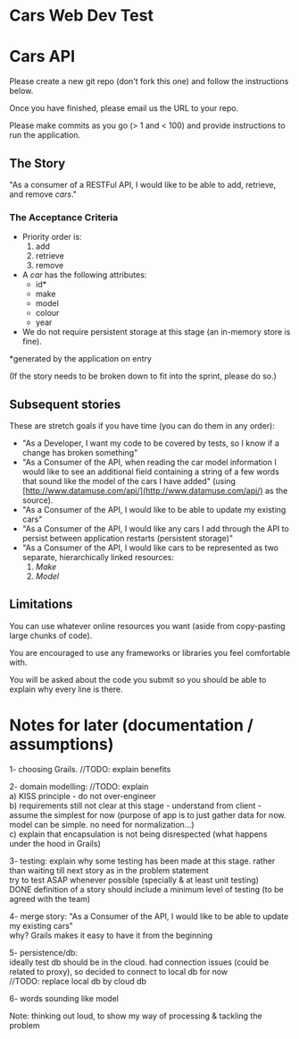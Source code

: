 # Cars Web Dev Test

# Cars API

Please create a new git repo (don't fork this one) and follow the instructions below.

Once you have finished, please email us the URL to your repo.

Please make commits as you go (> 1 and < 100) and provide instructions to run the application.

## The Story

"As a consumer of a RESTFul API, I would like to be able to add, retrieve, and remove *cars*."

### The Acceptance Criteria

* Priority order is:
    1. add
    2. retrieve 
    3. remove
* A *car* has the following attributes:
    * id*
    * make
    * model
    * colour
    * year
* We do not require persistent storage at this stage (an in-memory store is fine).

*generated by the application on entry

(If the story needs to be broken down to fit into the sprint, please do so.)

## Subsequent stories

These are stretch goals if you have time (you can do them in any order):

* "As a Developer, I want my code to be covered by tests, so I know if a change has broken something"
* "As a Consumer of the API, when reading the car model information I would like to see an additional field containing a string of a few words that sound like the model of the cars I have added" (using [http://www.datamuse.com/api/](http://www.datamuse.com/api/) as the source).
* "As a Consumer of the API, I would like to be able to update my existing cars"
* "As a Consumer of the API, I would like any cars I add through the API to persist between application restarts (persistent storage)"
* "As a Consumer of the API, I would like cars to be represented as two separate, hierarchically linked resources: 
    1. *Make*
    1. *Model*

## Limitations

You can use whatever online resources you want (aside from copy-pasting large chunks of code).

You are encouraged to use any frameworks or libraries you feel comfortable with.

You will be asked about the code you submit so you should be able to explain why every line is there.

# Notes for later (documentation / assumptions)
1- choosing Grails. //TODO: explain benefits  

2- domain modelling:  //TODO: explain  
    a) KISS principle - do not over-engineer  
    b) requirements still not clear at this stage - understand from client - assume the simplest for now (purpose of app is to just gather data for now. model can be simple. no need for normalization...)  
    c) explain that encapsulation is not being disrespected (what happens under the hood in Grails)  

3- testing:  explain why some testing has been made at this stage. rather than waiting till next story as in the problem statement  
    try to test ASAP whenever possible (specially & at least unit testing)  
    DONE definition of a story should include a minimum level of testing (to be agreed with the team)  
    
4- merge story: "As a Consumer of the API, I would like to be able to update my existing cars"  
   why? Grails makes it easy to have it from the beginning

5- persistence/db:  
  ideally test db should be in the cloud. 
  had connection issues (could be related to proxy), so decided to connect to local db for now  
  //TODO: replace local db by cloud db
  
6- words sounding like model  
   

Note: thinking out loud, to show my way of processing & tackling the problem
